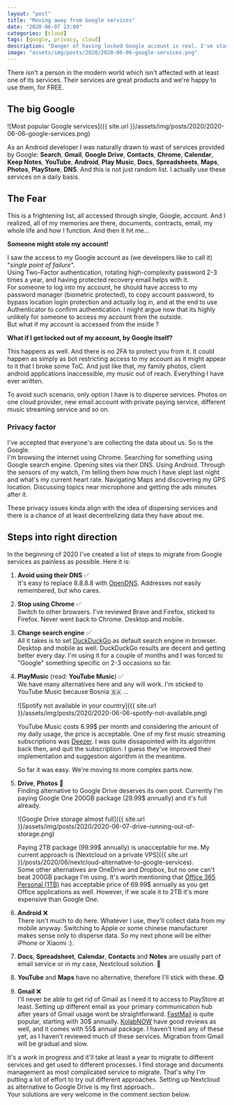 ```yaml
---
layout: "post"
title: "Moving away from Google services"
date: "2020-06-07 23:00"
categories: [cloud]
tags: [google, privacy, cloud]
description: "Danger of having locked Google account is real. I've started my migration from Google services and dispersing access to my data. This is how."
image: "assets/img/posts/2020/2020-06-06-google-services.png"
---
```


There isn't a person in the modern world which isn't affected with at least one of its services. Their services are great products and we're happy to use them, for FREE.

## The big Google

![Most popular Google services]({{ site.url }}/assets/img/posts/2020/2020-06-06-google-services.png)

As an Android developer I was naturally drawn to wast of services provided by Google: **Search**, **Gmail**, **Google Drive**, **Contacts**, **Chrome**, **Calendar**, **Keep Notes**, **YouTube**, **Android**, **Play Music**, **Docs**, **Spreadsheets**, **Maps**, **Photos**, **PlayStore**, **DNS**. And this is not just random list. I actually use these services on a daily basis.

## The Fear

This is a frightening list, all accessed through single, Google, account. And I realized, all of my memories are there, documents, contracts, email, my whole life and how I function. And then it hit me...

**Someone might stole my account!**  

I saw the access to my Google account as (we developers like to call it) "_single point of failure_".  
Using Two-Factor authentication, rotating high-complexity password 2-3 times a year, and having protected recovery email helps with it.  
For someone to log into my account, he should have access to my password manager (biometric protected), to copy account password, to bypass location login protection and actually log in, and at the end to use Authenticator to confirm authentication. I might argue now that its highly unlikely for someone to access my account from the outside.  
But what if my account is accessed from the inside ?

**What if I get locked out of my account, by Google itself?**

This happens as well. And there is no 2FA to protect you from it. It could happen as simply as bot restricting access to my account as it might appear to it that I broke some ToC. And just like that, my family photos, client android applications inaccessible, my music out of reach. Everything I have ever written.

To avoid such scenario, only option I have is to disperse services. Photos on one cloud provider, new email account with private paying service, different music streaming service and so on.

### Privacy factor

I've accepted that everyone's are collecting the data about us. So is the Google.  
I'm browsing the internet using Chrome. Searching for something using Google search engine. Opening sites via their DNS. Using Android. Through the sensors of my watch, I'm telling them how much I have slept last night and what's my current heart rate. Navigating Maps and discovering my GPS location. Discussing topics near microphone and getting the ads minutes after it.

These privacy issues kinda align with the idea of dispersing services and there is a chance of at least decentrelizing data they have about me.

## Steps into right direction

In the beginning of 2020 I've created a list of steps to migrate from Google services as painless as possible. Here it is:

1. **Avoid using their DNS** ✅  
It's easy to replace 8.8.8.8 with [OpenDNS](https://www.opendns.com/). Addresses not easily remembered, but who cares.
2. **Stop using Chrome** ✅  
Switch to other browsers. I've reviewed Brave and Firefox, sticked to Firefox. Never went back to Chrome. Desktop and mobile.  
3. **Change search engine** ✅  
All it takes is to set [DuckDuckGo](https://duckduckgo.com/) as default search engine in browser. Desktop and mobile as well. DuckDuckGo results are decent and getting better every day. I'm using it for a couple of months and I was forced to "Google" something specific on 2-3 occasions so far.
4. **PlayMusic** (read: **YouTube Music**) ✅  
We have many alternatives here and any will work. I'm sticked to YouTube Music because Bosnia  🇧🇦 ...

    ![Spotify not available in your country]({{ site.url }}/assets/img/posts/2020/2020-06-06-spotify-not-available.png)

    YouTube Music costs 6.99$ per month and considering the amount of my daily usage, the price is acceptable. One of my first music streaming subscriptions was [Deezer](https://www.deezer.com/us/offers). I was quite dissapointed with its algorithm back then, and quit the subscription. I guess they've improved their implementation and suggestion algorithm in the meantime.

    So far it was easy. We're moving to more complex parts now.

5. **Drive**, **Photos** 🔄  
Finding alternative to Google Drive deserves its own post. Currently I'm paying Google One 200GB package (29.99$ annually) and it's full already.

    ![Google Drive storage almost full]({{ site.url }}/assets/img/posts/2020/2020-06-07-drive-running-out-of-storage.png)

    Paying 2TB package (99.99$ annually) is unacceptable for me. My current approach is [Nextcloud on a private VPS]({{ site.url }}/posts/2020/06/nextcloud-alternative-to-google-services).  
    Some other alternatives are OneDrive and Dropbox, but no one can't beat 200GB package I'm using. It's worth mentioning that [Office 365 Personal (1TB)](https://onedrive.live.com/about/en-us/plans/) has acceptable price of 69.99$ annually as you get Office applications as well. However, if we scale it to 2TB it's more expensive than Google One.

6. **Android** ❌  
There isn't much to do here. Whatever I use, they'll collect data from my mobile anyway. Switching to Apple or some chinese manufacturer makes sense only to disperse data. So my next phone will be either iPhone or Xiaomi :).
7. **Docs**, **Spreadsheet**, **Calendar**, **Contacts** and **Notes** are usually part of email service or in my case, Nextcloud solution. 🔄
8. **YouTube** and **Maps** have no alternative, therefore I'll stick with these. ❎  
9. **Gmail** ❌  
I'll never be able to get rid of Gmail as I need it to access to PlayStore at least. Setting up different email as your primary communication hub after years of Gmail usage wont be straightforward. [FastMail](https://www.fastmail.com/) is quite popular, starting with 30$ annually. [KolabNOW](https://kolabnow.com/) have good reviews as well, and it comes with 55$ annual package. I haven't tried any of these yet, as I haven't reviewed much of these services.
Migration from Gmail will be gradual and slow.

It's a work in progress and it'll take at least a year to migrate to different services and get used to different processes. I find storage and documents management as most complicated service to migrate. That's why I'm putting a lot of effort to try out different approaches. Setting up Nextcloud as alternative to Google Drive is my first approach..  
Your solutions are very welcome in the comment section below.

